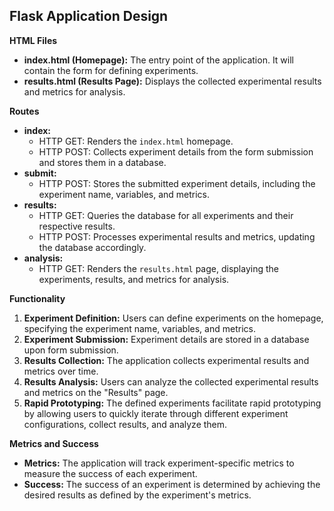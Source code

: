 ## Flask Application Design

**HTML Files**

* **index.html (Homepage):** The entry point of the application. It will contain the form for defining experiments.
* **results.html (Results Page):** Displays the collected experimental results and metrics for analysis.

**Routes**

* **index:**
    - HTTP GET: Renders the `index.html` homepage.
    - HTTP POST: Collects experiment details from the form submission and stores them in a database.
* **submit:**
    - HTTP POST: Stores the submitted experiment details, including the experiment name, variables, and metrics.
* **results:**
    - HTTP GET: Queries the database for all experiments and their respective results.
    - HTTP POST: Processes experimental results and metrics, updating the database accordingly.
* **analysis:**
    - HTTP GET: Renders the `results.html` page, displaying the experiments, results, and metrics for analysis.

**Functionality**

1. **Experiment Definition:** Users can define experiments on the homepage, specifying the experiment name, variables, and metrics.
2. **Experiment Submission:** Experiment details are stored in a database upon form submission.
3. **Results Collection:** The application collects experimental results and metrics over time.
4. **Results Analysis:** Users can analyze the collected experimental results and metrics on the "Results" page.
5. **Rapid Prototyping:** The defined experiments facilitate rapid prototyping by allowing users to quickly iterate through different experiment configurations, collect results, and analyze them.

**Metrics and Success**

* **Metrics:** The application will track experiment-specific metrics to measure the success of each experiment.
* **Success:** The success of an experiment is determined by achieving the desired results as defined by the experiment's metrics.